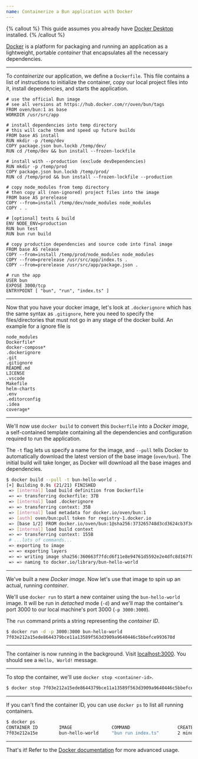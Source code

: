 ```yaml
---
name: Containerize a Bun application with Docker
---
```


{% callout %}
This guide assumes you already have [Docker Desktop](https://www.docker.com/products/docker-desktop/) installed.
{% /callout %}

[Docker](https://www.docker.com) is a platform for packaging and running an application as a lightweight, portable _container_ that encapsulates all the necessary dependencies.

---

To _containerize_ our application, we define a `Dockerfile`. This file contains a list of instructions to initialize the container, copy our local project files into it, install dependencies, and starts the application.

```docker#Dockerfile
# use the official Bun image
# see all versions at https://hub.docker.com/r/oven/bun/tags
FROM oven/bun:1 as base
WORKDIR /usr/src/app

# install dependencies into temp directory
# this will cache them and speed up future builds
FROM base AS install
RUN mkdir -p /temp/dev
COPY package.json bun.lockb /temp/dev/
RUN cd /temp/dev && bun install --frozen-lockfile

# install with --production (exclude devDependencies)
RUN mkdir -p /temp/prod
COPY package.json bun.lockb /temp/prod/
RUN cd /temp/prod && bun install --frozen-lockfile --production

# copy node_modules from temp directory
# then copy all (non-ignored) project files into the image
FROM base AS prerelease
COPY --from=install /temp/dev/node_modules node_modules
COPY . .

# [optional] tests & build
ENV NODE_ENV=production
RUN bun test
RUN bun run build

# copy production dependencies and source code into final image
FROM base AS release
COPY --from=install /temp/prod/node_modules node_modules
COPY --from=prerelease /usr/src/app/index.ts .
COPY --from=prerelease /usr/src/app/package.json .

# run the app
USER bun
EXPOSE 3000/tcp
ENTRYPOINT [ "bun", "run", "index.ts" ]
```

---

Now that you have your docker image, let's look at `.dockerignore` which has the same syntax as `.gitignore`, here you need to specify the files/directories that must not go in any stage of the docker build. An example for a ignore file is

```txt#.dockerignore
node_modules
Dockerfile*
docker-compose*
.dockerignore
.git
.gitignore
README.md
LICENSE
.vscode
Makefile
helm-charts
.env
.editorconfig
.idea
coverage*
```

---

We'll now use `docker build` to convert this `Dockerfile` into a _Docker image_, a self-contained template containing all the dependencies and configuration required to run the application.

The `-t` flag lets us specify a name for the image, and `--pull` tells Docker to automatically download the latest version of the base image (`oven/bun`). The initial build will take longer, as Docker will download all the base images and dependencies.

```bash
$ docker build --pull -t bun-hello-world .
[+] Building 0.9s (21/21) FINISHED
 => [internal] load build definition from Dockerfile                                                                                     0.0s
 => => transferring dockerfile: 37B                                                                                                      0.0s
 => [internal] load .dockerignore                                                                                                        0.0s
 => => transferring context: 35B                                                                                                         0.0s
 => [internal] load metadata for docker.io/oven/bun:1                                                                                    0.8s
 => [auth] oven/bun:pull token for registry-1.docker.io                                                                                  0.0s
 => [base 1/2] FROM docker.io/oven/bun:1@sha256:373265748d3cd3624cb3f3ee6004f45b1fc3edbd07a622aeeec17566d2756997                         0.0s
 => [internal] load build context                                                                                                        0.0s
 => => transferring context: 155B                                                                                                        0.0s
 # ...lots of commands...
 => exporting to image                                                                                                                   0.0s
 => => exporting layers                                                                                                                  0.0s
 => => writing image sha256:360663f7fdcd6f11e8e94761d5592e2e4dfc8d167f034f15cd5a863d5dc093c4                                             0.0s
 => => naming to docker.io/library/bun-hello-world                                                                                       0.0s
```

---

We've built a new _Docker image_. Now let's use that image to spin up an actual, running _container_.

We'll use `docker run` to start a new container using the `bun-hello-world` image. It will be run in _detached_ mode (`-d`) and we'll map the container's port 3000 to our local machine's port 3000 (`-p 3000:3000`).

The `run` command prints a string representing the _container ID_.

```sh
$ docker run -d -p 3000:3000 bun-hello-world
7f03e212a15ede8644379bce11a13589f563d3909a9640446c5bbefce993678d
```

---

The container is now running in the background. Visit [localhost:3000](http://localhost:3000). You should see a `Hello, World!` message.

---

To stop the container, we'll use `docker stop <container-id>`.

```sh
$ docker stop 7f03e212a15ede8644379bce11a13589f563d3909a9640446c5bbefce993678d
```

---

If you can't find the container ID, you can use `docker ps` to list all running containers.

```sh
$ docker ps
CONTAINER ID        IMAGE               COMMAND                  CREATED             STATUS              PORTS                    NAMES
7f03e212a15e        bun-hello-world     "bun run index.ts"       2 minutes ago       Up 2 minutes        0.0.0.0:3000->3000/tcp   flamboyant_cerf
```

---

That's it! Refer to the [Docker documentation](https://docs.docker.com/) for more advanced usage.
